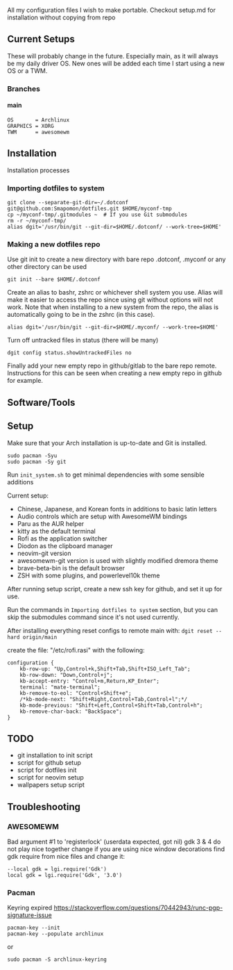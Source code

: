 All my configuration files I wish to make portable.
Checkout setup.md for installation without copying from repo

## Current Setups
These will probably change in the future.
Especially main, as it will always be my daily driver OS.
New ones will be added each time I start using a new OS or a TWM.


### Branches
#### main
```
OS       = Archlinux
GRAPHICS = XORG
TWM      = awesomewm
```


## Installation
Installation processes
### Importing dotfiles to system
```console
git clone --separate-git-dir=~/.dotconf git@github.com:Smapomon/dotfiles.git $HOME/myconf-tmp
cp ~/myconf-tmp/.gitmodules ~  # If you use Git submodules
rm -r ~/myconf-tmp/
alias dgit='/usr/bin/git --git-dir=$HOME/.dotconf/ --work-tree=$HOME'
```

### Making a new dotfiles repo
Use git init to create a new directory with bare repo
.dotconf, .myconf or any other directory can be used
```console
git init --bare $HOME/.dotconf
```

Create an alias to bashr, zshrc or whichever shell system you use.
Alias will make it easier to access the repo since using git without options will not work.
Note that when installing to a new system from the repo, the alias is automatically going to be in the zshrc (in this case).
```
alias dgit='/usr/bin/git --git-dir=$HOME/.myconf/ --work-tree=$HOME'
```

Turn off untracked files in status (there will be many)
```console
dgit config status.showUntrackedFiles no
```

Finally add your new empty repo in github/gitlab to the bare repo remote.
Instructions for this can be seen when creating a new empty repo in github for example.


## Software/Tools

## Setup
Make sure that your Arch installation is up-to-date and Git is installed.
```console
sudo pacman -Syu
sudo pacman -Sy git
```


Run `init_system.sh` to get minimal dependencies with some sensible additions


Current setup:
- Chinese, Japanese, and Korean fonts in additions to basic latin letters
- Audio controls which are setup with AwesomeWM bindings
- Paru as the AUR helper
- kitty as the default terminal
- Rofi as the application switcher
- Diodon as the clipboard manager
- neovim-git version
- awesomewm-git version is used with slightly modified dremora theme
- brave-beta-bin is the default browser
- ZSH with some plugins, and powerlevel10k theme

After running setup script, create a new ssh key for github, and set it up for use.


Run the commands in `Importing dotfiles to system` section, but you can skip the submodules command since it's not used currently.


After installing everything reset configs to remote main with:
`dgit reset --hard origin/main`

create the file: "/etc/rofi.rasi" with the following:

```console
configuration {
    kb-row-up: "Up,Control+k,Shift+Tab,Shift+ISO_Left_Tab";
    kb-row-down: "Down,Control+j";
    kb-accept-entry: "Control+m,Return,KP_Enter";
    terminal: "mate-terminal";
    kb-remove-to-eol: "Control+Shift+e";
    /*kb-mode-next: "Shift+Right,Control+Tab,Control+l";*/
    kb-mode-previous: "Shift+Left,Control+Shift+Tab,Control+h";
    kb-remove-char-back: "BackSpace";
}
```


## TODO
- git installation to init script
- script for github setup
- script for dotfiles init
- script for neovim setup
- wallpapers setup script

## Troubleshooting

### AWESOMEWM
Bad argument #1 to 'registerlock' (userdata expected, got nil)
gdk 3 & 4 do not play nice together change if you are using nice window decorations find gdk require from nice files and change it:

```console
--local gdk = lgi.require('Gdk')
local gdk = lgi.require('Gdk', '3.0')
```

### Pacman
Keyring expired
https://stackoverflow.com/questions/70442943/runc-pgp-signature-issue


```console
pacman-key --init
pacman-key --populate archlinux
```

or

```console
sudo pacman -S archlinux-keyring
```

